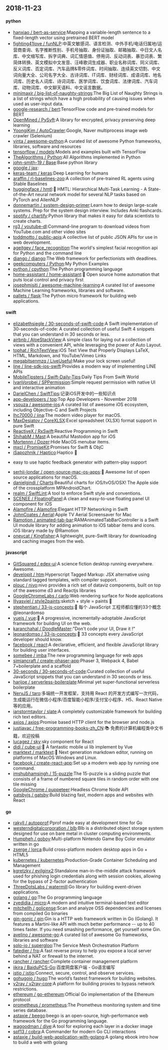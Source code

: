## 2018-11-23

#### python
* [hanxiao / bert-as-service](https://github.com/hanxiao/bert-as-service):Mapping a variable-length sentence to a fixed-length vector using pretrained BERT model
* [fighting41love / funNLP](https://github.com/fighting41love/funNLP):中英文敏感词、语言检测、中外手机/电话归属地/运营商查询、名字推断性别、手机号抽取、身份证抽取、邮箱抽取、中日文人名库、中文缩写库、拆字词典、词汇情感值、停用词、反动词表、暴恐词表、繁简体转换、英文模拟中文发音、汪峰歌词生成器、职业名称词库、同义词库、反义词库、否定词库、汽车品牌&零件词库、时间抽取、连续英文切割、中文词向量大全、公司名字大全、古诗词库、IT词库、财经词库、成语词库、地名词库、历史名人词库、诗词词库、医学词库、饮食词库、法律词库、汽车词库、动物词库、中文聊天语料、中文谣言数据。
* [minimaxir / big-list-of-naughty-strings](https://github.com/minimaxir/big-list-of-naughty-strings):The Big List of Naughty Strings is a list of strings which have a high probability of causing issues when used as user-input data.
* [google-research / bert](https://github.com/google-research/bert):TensorFlow code and pre-trained models for BERT
* [OpenMined / PySyft](https://github.com/OpenMined/PySyft):A library for encrypted, privacy preserving deep learning
* [YoongiKim / AutoCrawler](https://github.com/YoongiKim/AutoCrawler):Google, Naver multiprocess image web crawler (Selenium)
* [vinta / awesome-python](https://github.com/vinta/awesome-python):A curated list of awesome Python frameworks, libraries, software and resources
* [tensorflow / models](https://github.com/tensorflow/models):Models and examples built with TensorFlow
* [TheAlgorithms / Python](https://github.com/TheAlgorithms/Python):All Algorithms implemented in Python
* [john-smith-19 / Base](https://github.com/john-smith-19/Base):Base python library
* [google / jax](https://github.com/google/jax):
* [keras-team / keras](https://github.com/keras-team/keras):Deep Learning for humans
* [araffin / rl-baselines-zoo](https://github.com/araffin/rl-baselines-zoo):A collection of pre-trained RL agents using Stable Baselines
* [huggingface / hmtl](https://github.com/huggingface/hmtl):🌊
HMTL: Hierarchical Multi-Task Learning - A State-of-the-Art neural network model for several NLP tasks based on PyTorch and AllenNLP
* [donnemartin / system-design-primer](https://github.com/donnemartin/system-design-primer):Learn how to design large-scale systems. Prep for the system design interview. Includes Anki flashcards.
* [spotify / chartify](https://github.com/spotify/chartify):Python library that makes it easy for data scientists to create charts.
* [rg3 / youtube-dl](https://github.com/rg3/youtube-dl):Command-line program to download videos from YouTube.com and other video sites
* [toddmotto / public-apis](https://github.com/toddmotto/public-apis):A collective list of public JSON APIs for use in web development.
* [ageitgey / face_recognition](https://github.com/ageitgey/face_recognition):The world's simplest facial recognition api for Python and the command line
* [django / django](https://github.com/django/django):The Web framework for perfectionists with deadlines.
* [geekcomputers / Python](https://github.com/geekcomputers/Python):My Python Examples
* [python / cpython](https://github.com/python/cpython):The Python programming language
* [home-assistant / home-assistant](https://github.com/home-assistant/home-assistant):🏡
Open source home automation that puts local control and privacy first
* [josephmisiti / awesome-machine-learning](https://github.com/josephmisiti/awesome-machine-learning):A curated list of awesome Machine Learning frameworks, libraries and software.
* [pallets / flask](https://github.com/pallets/flask):The Python micro framework for building web applications.

#### swift
* [elizabethsiegle / 30-seconds-of-swift-code](https://github.com/elizabethsiegle/30-seconds-of-swift-code):A Swift implementation of 30-seconds-of-code: A curated collection of useful Swift 4 snippets that you can understand in 30 seconds or less.
* [airbnb / AloeStackView](https://github.com/airbnb/AloeStackView):A simple class for laying out a collection of views with a convenient API, while leveraging the power of Auto Layout.
* [tophat / RichTextView](https://github.com/tophat/RichTextView):iOS Text View that Properly Displays LaTeX, HTML, Markdown, and YouTube/Vimeo Links
* [megabitsenmzq / LiveUseful](https://github.com/megabitsenmzq/LiveUseful):Make your lock screen useful!
* [line / line-sdk-ios-swift](https://github.com/line/line-sdk-ios-swift):Provides a modern way of implementing LINE APIs
* [MobileTipsters / Swift-Daily-Tips](https://github.com/MobileTipsters/Swift-Daily-Tips):Daily Tips From Swift World
* [IvanVorobei / SPPermission](https://github.com/IvanVorobei/SPPermission):Simple request permission with native UI and interactive animation
* [DarielChen / SwiftTips](https://github.com/DarielChen/SwiftTips):记录iOS开发中的一些知识点
* [app-developers / top](https://github.com/app-developers/top):Top App Developers - November 2018
* [vsouza / awesome-ios](https://github.com/vsouza/awesome-ios):A curated list of awesome iOS ecosystem, including Objective-C and Swift Projects
* [lhc70000 / iina](https://github.com/lhc70000/iina):The modern video player for macOS.
* [MaxDesiatov / CoreXLSX](https://github.com/MaxDesiatov/CoreXLSX):Excel spreadsheet (XLSX) format support in pure Swift
* [ReactiveX / RxSwift](https://github.com/ReactiveX/RxSwift):Reactive Programming in Swift
* [ShihabM / Mast](https://github.com/ShihabM/Mast):A beautiful Mastodon app for iOS
* [Mortennn / Dozer](https://github.com/Mortennn/Dozer):Hide MacOS menubar items.
* [mxcl / PromiseKit](https://github.com/mxcl/PromiseKit):Promises for Swift & ObjC
* [iSapozhnik / Haptico](https://github.com/iSapozhnik/Haptico):Haptico
📳
- easy to use haptic feedback generator with pattern-play support
* [serhii-londar / open-source-mac-os-apps](https://github.com/serhii-londar/open-source-mac-os-apps):🚀
Awesome list of open source applications for macOS.
* [danielgindi / Charts](https://github.com/danielgindi/Charts):Beautiful charts for iOS/tvOS/OSX! The Apple side of the crossplatform MPAndroidChart.
* [realm / SwiftLint](https://github.com/realm/SwiftLint):A tool to enforce Swift style and conventions.
* [SCENEE / FloatingPanel](https://github.com/SCENEE/FloatingPanel):A clean and easy-to-use floating panel UI component for iOS
* [Alamofire / Alamofire](https://github.com/Alamofire/Alamofire):Elegant HTTP Networking in Swift
* [JohnCoates / Aerial](https://github.com/JohnCoates/Aerial):Apple TV Aerial Screensaver for Mac
* [Ramotion / animated-tab-bar](https://github.com/Ramotion/animated-tab-bar):RAMAnimatedTabBarController is a Swift UI module library for adding animation to iOS tabbar items and icons. iOS library made by @Ramotion
* [onevcat / Kingfisher](https://github.com/onevcat/Kingfisher):A lightweight, pure-Swift library for downloading and caching images from the web.

#### javascript
* [GitSquared / edex-ui](https://github.com/GitSquared/edex-ui):A science fiction desktop running everywhere. Awesome.
* [developit / htm](https://github.com/developit/htm):Hyperscript Tagged Markup: JSX alternative using standard tagged templates, with compiler support.
* [plouc / nivo](https://github.com/plouc/nivo):nivo provides a rich set of dataviz components, built on top of the awesome d3 and Reactjs libraries
* [GoogleChromeLabs / carlo](https://github.com/GoogleChromeLabs/carlo):Web rendering surface for Node applications
* [lllyasviel / style2paints](https://github.com/lllyasviel/style2paints):sketch + style = paints
🎨
* [stephentian / 33-js-concepts](https://github.com/stephentian/33-js-concepts):📜
每个 JavaScript 工程师都应懂的33个概念 @leonardomso
* [vuejs / vue](https://github.com/vuejs/vue):🖖
A progressive, incrementally-adoptable JavaScript framework for building UI on the web.
* [karanchahal / DoodleMaster](https://github.com/karanchahal/DoodleMaster):"Don't code your UI, Draw it !"
* [leonardomso / 33-js-concepts](https://github.com/leonardomso/33-js-concepts):📜
33 concepts every JavaScript developer should know.
* [facebook / react](https://github.com/facebook/react):A declarative, efficient, and flexible JavaScript library for building user interfaces.
* [somebee / imba](https://github.com/somebee/imba):The new programming language for web apps
* [simiancraft / create-phaser-app](https://github.com/simiancraft/create-phaser-app):Phaser 3, Webpack 4, Babel 7+boilerplate and a scaffold
* [30-seconds / 30-seconds-of-code](https://github.com/30-seconds/30-seconds-of-code):Curated collection of useful JavaScript snippets that you can understand in 30 seconds or less.
* [harijoe / serverless-boilerplate](https://github.com/harijoe/serverless-boilerplate):Minimal yet super-functional serverless boilerplate
* [NervJS / taro](https://github.com/NervJS/taro):多端统一开发框架，支持用 React 的开发方式编写一次代码，生成能运行在微信小程序/百度智能小程序/支付宝小程序、H5、React Native 等的应用。
* [ianstormtaylor / slate](https://github.com/ianstormtaylor/slate):A completely customizable framework for building rich text editors.
* [axios / axios](https://github.com/axios/axios):Promise based HTTP client for the browser and node.js
* [justjavac / free-programming-books-zh_CN](https://github.com/justjavac/free-programming-books-zh_CN):📚
免费的计算机编程类中文书籍，欢迎投稿
* [lucagez / sky](https://github.com/lucagez/sky):sky component for React
* [didi / cube-ui](https://github.com/didi/cube-ui):🔶
A fantastic mobile ui lib implement by Vue
* [marktext / marktext](https://github.com/marktext/marktext):📝
Next generation markdown editor, running on platforms of MacOS Windows and Linux.
* [facebook / create-react-app](https://github.com/facebook/create-react-app):Set up a modern web app by running one command.
* [imshubhamsingh / 15-puzzle](https://github.com/imshubhamsingh/15-puzzle):The 15-puzzle is a sliding puzzle that consists of a frame of numbered square tiles in random order with one tile missing
* [GoogleChrome / puppeteer](https://github.com/GoogleChrome/puppeteer):Headless Chrome Node API
* [gatsbyjs / gatsby](https://github.com/gatsbyjs/gatsby):Build blazing fast, modern apps and websites with React

#### go
* [rakyll / autopprof](https://github.com/rakyll/autopprof):Pprof made easy at development time for Go
* [westerndigitalcorporation / blb](https://github.com/westerndigitalcorporation/blb):Blb is a distributed object storage system designed for use on bare metal in cluster computing environments.
* [Humpheh / goboy](https://github.com/Humpheh/goboy):Multi-platform Nintendo Game Boy Color emulator written in go
* [zserge / lorca](https://github.com/zserge/lorca):Build cross-platform modern desktop apps in Go + HTML5
* [kubernetes / kubernetes](https://github.com/kubernetes/kubernetes):Production-Grade Container Scheduling and Management
* [kgretzky / evilginx2](https://github.com/kgretzky/evilginx2):Standalone man-in-the-middle attack framework used for phishing login credentials along with session cookies, allowing for the bypass of 2-factor authentication
* [ThreeDotsLabs / watermill](https://github.com/ThreeDotsLabs/watermill):Go library for building event-driven applications.
* [golang / go](https://github.com/golang/go):The Go programming language
* [zyedidia / micro](https://github.com/zyedidia/micro):A modern and intuitive terminal-based text editor
* [mitchellh / golicense](https://github.com/mitchellh/golicense):Scan and analyze OSS dependencies and licenses from compiled Go binaries
* [gin-gonic / gin](https://github.com/gin-gonic/gin):Gin is a HTTP web framework written in Go (Golang). It features a Martini-like API with much better performance -- up to 40 times faster. If you need smashing performance, get yourself some Gin.
* [avelino / awesome-go](https://github.com/avelino/awesome-go):A curated list of awesome Go frameworks, libraries and software
* [solo-io / supergloo](https://github.com/solo-io/supergloo):The Service Mesh Orchestration Platform
* [fatedier / frp](https://github.com/fatedier/frp):A fast reverse proxy to help you expose a local server behind a NAT or firewall to the internet.
* [rancher / rancher](https://github.com/rancher/rancher):Complete container management platform
* [iikira / BaiduPCS-Go](https://github.com/iikira/BaiduPCS-Go):百度网盘客户端 - Go语言编写
* [istio / istio](https://github.com/istio/istio):Connect, secure, control, and observe services.
* [gohugoio / hugo](https://github.com/gohugoio/hugo):The world’s fastest framework for building websites.
* [v2ray / v2ray-core](https://github.com/v2ray/v2ray-core):A platform for building proxies to bypass network restrictions.
* [ethereum / go-ethereum](https://github.com/ethereum/go-ethereum):Official Go implementation of the Ethereum protocol
* [prometheus / prometheus](https://github.com/prometheus/prometheus):The Prometheus monitoring system and time series database.
* [astaxie / beego](https://github.com/astaxie/beego):beego is an open-source, high-performance web framework for the Go programming language.
* [wagoodman / dive](https://github.com/wagoodman/dive):A tool for exploring each layer in a docker image
* [spf13 / cobra](https://github.com/spf13/cobra):A Commander for modern Go CLI interactions
* [astaxie / build-web-application-with-golang](https://github.com/astaxie/build-web-application-with-golang):A golang ebook intro how to build a web with golang

